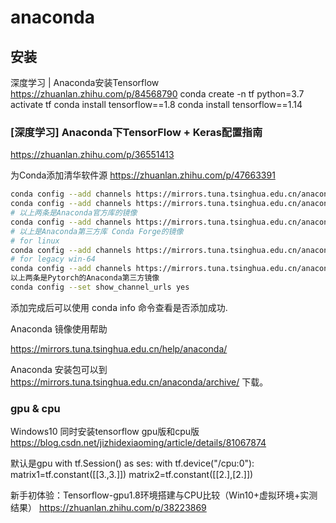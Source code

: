 # anaconda

## 安装
深度学习 | Anaconda安装Tensorflow
https://zhuanlan.zhihu.com/p/84568790
conda create -n tf python=3.7
activate tf
conda install tensorflow==1.8
conda install tensorflow==1.14



### [深度学习] Anaconda下TensorFlow + Keras配置指南

https://zhuanlan.zhihu.com/p/36551413

为Conda添加清华软件源
https://zhuanlan.zhihu.com/p/47663391

```bash
conda config --add channels https://mirrors.tuna.tsinghua.edu.cn/anaconda/pkgs/free/
conda config --add channels https://mirrors.tuna.tsinghua.edu.cn/anaconda/pkgs/main/
# 以上两条是Anaconda官方库的镜像
conda config --add channels https://mirrors.tuna.tsinghua.edu.cn/anaconda/cloud/conda-forge/
# 以上是Anaconda第三方库 Conda Forge的镜像
# for linux
conda config --add channels https://mirrors.tuna.tsinghua.edu.cn/anaconda/cloud/pytorch/
# for legacy win-64
conda config --add channels https://mirrors.tuna.tsinghua.edu.cn/anaconda/cloud/peterjc123/
以上两条是Pytorch的Anaconda第三方镜像
conda config --set show_channel_urls yes
```
添加完成后可以使用
conda info
命令查看是否添加成功.

Anaconda 镜像使用帮助

https://mirrors.tuna.tsinghua.edu.cn/help/anaconda/

Anaconda 安装包可以到 https://mirrors.tuna.tsinghua.edu.cn/anaconda/archive/ 下载。

### gpu & cpu
Windows10 同时安装tensorflow gpu版和cpu版
https://blog.csdn.net/jizhidexiaoming/article/details/81067874

默认是gpu
with tf.Session() as ses:
    with tf.device("/cpu:0"):
        matrix1=tf.constant([[3.,3.]])
        matrix2=tf.constant([[2.],[2.]])


新手初体验：Tensorflow-gpu1.8环境搭建与CPU比较（Win10+虚拟环境+实测结果）
https://zhuanlan.zhihu.com/p/38223869